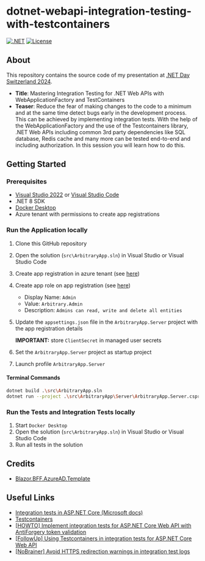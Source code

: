 # dotnet-webapi-integration-testing-with-testcontainers

[![.NET](https://github.com/rufer7/dotnet-webapi-integration-testing-with-testcontainers/actions/workflows/dotnet.yml/badge.svg)](https://github.com/rufer7/dotnet-webapi-integration-testing-with-testcontainers/actions/workflows/dotnet.yml)
[![License](https://img.shields.io/badge/license-Apache%20License%202.0-blue.svg)](https://github.com/rufer7/dotnet-webapi-integration-testing-with-testcontainers/blob/main/LICENSE)

## About

This repository contains the source code of my presentation at [.NET Day Switzerland 2024](https://dotnetday.ch/speakers/marc-rufer.html).

- **Title**: Mastering Integration Testing for .NET Web APIs with WebApplicationFactory and TestContainers
- **Teaser**: Reduce the fear of making changes to the code to a minimum and at the same time detect bugs early in the development process. This can be achieved by implementing integration tests. With the help of the WebApplicationFactory and the use of the Testcontainers library, .NET Web APIs including common 3rd party dependencies like SQL database, Redis cache and many more can be tested end-to-end and including authorization. In this session you will learn how to do this.

## Getting Started

### Prerequisites

- [Visual Studio 2022](https://visualstudio.microsoft.com/downloads/) or [Visual Studio Code](https://code.visualstudio.com/)
- .NET 8 SDK
- [Docker Desktop](https://www.docker.com/products/docker-desktop/)
- Azure tenant with permissions to create app registrations

### Run the Application locally

1. Clone this GitHub repository
1. Open the solution (`src\ArbitraryApp.sln`) in Visual Studio or Visual Studio Code
1. Create app registration in azure tenant (see [here](https://docs.microsoft.com/en-us/azure/active-directory/develop/quickstart-register-app))
1. Create app role on app registration (see [here](https://docs.microsoft.com/en-us/azure/active-directory/develop/howto-add-app-roles-in-azure-ad-apps))
   - Display Name: `Admin`
   - Value: `Arbitrary.Admin`
   - Description: `Admins can read, write and delete all entities`
1. Update the `appsettings.json` file in the `ArbitraryApp.Server` project with the app registration details

   **IMPORTANT:** store `ClientSecret` in managed user secrets

1. Set the `ArbitraryApp.Server` project as startup project
1. Launch profile `ArbitraryApp.Server`

#### Terminal Commands

```bash
dotnet build .\src\ArbitraryApp.sln
dotnet run --project .\src\ArbitraryApp\Server\ArbitraryApp.Server.csproj
```

### Run the Tests and Integration Tests locally

1. Start `Docker Desktop`
1. Open the solution (`src\ArbitraryApp.sln`) in Visual Studio or Visual Studio Code
1. Run all tests in the solution

## Credits

- [Blazor.BFF.AzureAD.Template](https://github.com/damienbod/Blazor.BFF.AzureAD.Template)

## Useful Links

- [Integration tests in ASP.NET Core (Microsoft docs)](https://learn.microsoft.com/en-us/aspnet/core/test/integration-tests?view=aspnetcore-8.0)
- [Testcontainers](https://testcontainers.com/)
- [[HOWTO] Implement integration tests for ASP.NET Core Web API with AntiForgery token validation](https://blog.rufer.be/2023/11/13/howto-implement-integration-tests-for-asp-net-core-web-api-with-antiforgery-token-validation/)
- [[FollowUp] Using Testcontainers in integration tests for ASP.NET Core Web API](https://blog.rufer.be/2023/11/29/followup-using-testcontainers-in-integration-tests-for-asp-net-core-web-api/)
- [[NoBrainer] Avoid HTTPS redirection warnings in integration test logs](https://blog.rufer.be/2023/06/21/nobrainer-avoid-https-redirection-warnings-in-integration-test-logs/)
